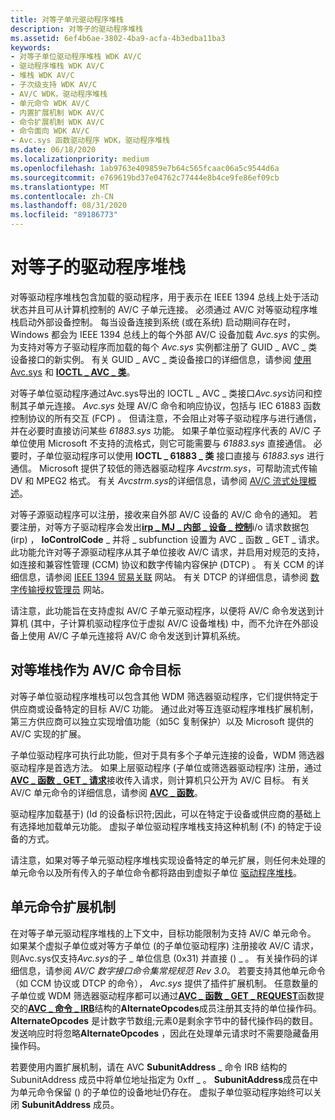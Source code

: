 ```yaml
---
title: 对等子单元驱动程序堆栈
description: 对等子的驱动程序堆栈
ms.assetid: 6ef4b6ae-3802-4ba9-acfa-4b3edba11ba3
keywords:
- 对等子单位驱动程序堆栈 WDK AV/C
- 驱动程序堆栈 WDK AV/C
- 堆栈 WDK AV/C
- 子次级支持 WDK AV/C
- AV/C WDK，驱动程序堆栈
- 单元命令 WDK AV/C
- 内置扩展机制 WDK AV/C
- 命令扩展机制 WDK AV/C
- 命令面向 WDK AV/C
- Avc.sys 函数驱动程序 WDK，驱动程序堆栈
ms.date: 06/18/2020
ms.localizationpriority: medium
ms.openlocfilehash: 1ab9763e409859e7b64c565fcaac06a5c9544d6a
ms.sourcegitcommit: e769619bd37e04762c77444e8b4ce9fe86ef09cb
ms.translationtype: MT
ms.contentlocale: zh-CN
ms.lasthandoff: 08/31/2020
ms.locfileid: "89186773"
---
```

# <a name="peer-subunit-driver-stack"></a>对等子的驱动程序堆栈

对等驱动程序堆栈包含加载的驱动程序，用于表示在 IEEE 1394 总线上处于活动状态并且可从计算机控制的 AV/C 子单元连接。 必须通过 AV/C 对等驱动程序堆栈启动外部设备控制。 每当设备连接到系统 (或在系统) 启动期间存在时，Windows 都会为 IEEE 1394 总线上的每个外部 AV/C 设备加载 *Avc.sys* 的实例。 为支持对等方子驱动程序而加载的每个 *Avc.sys* 实例都注册了 GUID \_ AVC \_ 类设备接口的新实例。 有关 GUID \_ AVC \_ 类设备接口的详细信息，请参阅 [使用 Avc.sys](using-avc-sys.md) 和 [**IOCTL \_ AVC \_ 类**](/windows-hardware/drivers/ddi/avc/ni-avc-ioctl_avc_class)。

对等子单位驱动程序通过Avc.sys导出的 IOCTL \_ AVC \_ 类接口*Avc.sys*访问和控制其子单元连接。 *Avc.sys* 处理 AV/C 命令和响应协议，包括与 IEC 61883 函数控制协议的所有交互 (FCP) 。 但请注意，不会阻止对等子驱动程序与进行通信，并在必要时直接访问某些 *61883.sys* 功能。 如果子单位驱动程序代表的 AV/C 子单位使用 Microsoft 不支持的流格式，则它可能需要与 *61883.sys* 直接通信。 必要时，子单位驱动程序可以使用 **IOCTL \_ 61883 \_ 类** 接口直接与 *61883.sys* 进行通信。 Microsoft 提供了较低的筛选器驱动程序 *Avcstrm.sys*，可帮助流式传输 DV 和 MPEG2 格式。 有关 *Avcstrm.sys*的详细信息，请参阅 [AV/C 流式处理概述](av-c-streaming-overview.md)。

对等子源驱动程序可以注册，接收来自外部 AV/C 设备的 AV/C 命令的通知。 若要注册，对等方子驱动程序会发出[**irp \_ MJ \_ 内部 \_ 设备 \_ 控制**](../kernel/irp-mj-internal-device-control.md)i/o 请求数据包 (irp) ， **IoControlCode** \_ 并将 \_ subfunction 设置为 AVC \_ 函数 \_ GET \_ 请求。 此功能允许对等子源驱动程序从其子单位接收 AV/C 请求，并启用对规范的支持，如连接和兼容性管理 (CCM) 协议和数字传输内容保护 (DTCP) 。 有关 CCM 的详细信息，请参阅 [IEEE 1394 贸易关联](https://1394ta.org/library-2/) 网站。 有关 DTCP 的详细信息，请参阅 [数字传输授权管理员](https://www.dtcp.com/) 网站。

请注意，此功能旨在支持虚拟 AV/C 子单元驱动程序，以便将 AV/C 命令发送到计算机 (其中，子计算机驱动程序位于虚拟 AV/C 设备堆栈) 中，而不允许在外部设备上使用 AV/C 子单元连接将 AV/C 命令发送到计算机系统。

## <a name="peer-stack-as-avc-command-target"></a>对等堆栈作为 AV/C 命令目标

对等子单位驱动程序堆栈可以包含其他 WDM 筛选器驱动程序，它们提供特定于供应商或设备特定的目标 AV/C 功能。 通过此对等互连驱动程序堆栈扩展机制，第三方供应商可以独立实现增值功能（如5C 复制保护）以及 Microsoft 提供的 AV/C 实现的扩展。

子单位驱动程序可执行此功能，但对于具有多个子单元连接的设备，WDM 筛选器驱动程序是首选方法。 如果上层驱动程序 (子单位或筛选器驱动程序) 注册，通过 [**AVC \_ 函数 \_ GET \_ 请求**](./avc-function-get-request.md)接收传入请求，则计算机只公开为 AV/C 目标。 有关 AV/C 单元命令的详细信息，请参阅 [**AVC \_ 函数**](/windows-hardware/drivers/ddi/avc/ne-avc-_tagavc_function)。

驱动程序加载基于)  (Id 的设备标识符;因此，可以在特定于设备或供应商的基础上有选择地加载单元功能。 虚拟子单位驱动程序堆栈支持这种机制 (不) 的特定于设备的方式。

请注意，如果对等子单元驱动程序堆栈实现设备特定的单元扩展，则任何未处理的单元命令以及所有传入的子单位命令都将路由到虚拟子单位 [驱动程序堆栈](virtual-subunit-driver-stack.md)。

## <a name="unit-command-extension-mechanism"></a>单元命令扩展机制

在对等子单元驱动程序堆栈的上下文中，目标功能限制为支持 AV/C 单元命令。 如果某个虚拟子单位或对等方子单位 (的子单位驱动程序) 注册接收 AV/C 请求，则Avc.sys仅支持*Avc.sys*的子 \_ 单位信息 (0x31) 并直接 () \_ 。 有关操作码的详细信息，请参阅 *AV/C 数字接口命令集常规规范 Rev 3.0*。 若要支持其他单元命令（如 CCM 协议或 DTCP 的命令）， *Avc.sys* 提供了插件扩展机制。 任意数量的子单位或 WDM 筛选器驱动程序都可以通过[**AVC \_ 函数 \_ GET \_ REQUEST**](./avc-function-get-request.md)函数提交的[**AVC \_ 命令 \_ IRB**](/windows-hardware/drivers/ddi/avc/ns-avc-_avc_command_irb)结构的**AlternateOpcodes**成员注册其支持的单位操作码。 **AlternateOpcodes** 是计数字节数组;元素0是剩余字节中的替代操作码的数目。 发送响应时将忽略**AlternateOpcodes** ，因此在处理单元请求时不需要隐藏备用操作码。

若要使用内置扩展机制，请在 AVC **SubunitAddress** \_ 命令 IRB 结构的 SubunitAddress 成员中将单位地址指定为 0xff \_ 。 **SubunitAddress**成员在中为单元命令保留 () 的子单位的设备地址仍存在。 虚拟子单位驱动程序始终可以关闭 **SubunitAddress** 成员。